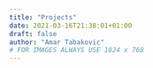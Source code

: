 ```yaml
---
title: "Projects"
date: 2021-03-16T21:38:01+01:00
draft: false
author: "Amar Tabakovic"
# FOR IMAGES ALWAYS USE 1024 x 768
---
```


